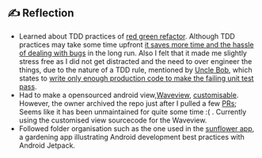 ## ✍️ Reflection
- Learned about TDD practices of [red green refactor](https://youtu.be/WW5TL7070xU?t=493). Although TDD practices may take some time upfront [it saves more time and the hassle of dealing with bugs](https://youtu.be/WW5TL7070xU?t=894) in the long run. Also I felt that it made me slightly stress free as I did not get distracted and the need to over engineer the things, due to the nature of a TDD rule, mentioned by [Uncle Bob](https://en.wikipedia.org/wiki/Robert_C._Martin), which states to [write only enough production code to make the failing unit test pass](https://www.freecodecamp.org/news/test-driven-development-what-it-is-and-what-it-is-not-41fa6bca02a2/#rules-of-the-game:~:text=%2D%20You%20are%20not%20allowed%20to%20write%20any%20more%20production,pass%20the%20one%20failing%20unit%20test.).
- Had to make a opensourced android view,[Waveview](https://github.com/john990/WaveView), [customisable](https://github.com/john990/WaveView/pulls). However, the owner archived the repo just after I pulled a few [PRs](https://github.com/john990/WaveView/pulls); Seems like it has been unmaintained for quite some time :( . Currently using the customised view sourcecode for the Waveview.
- Followed folder organisation such as the one used in the [sunflower app](https://github.com/android/sunflower), a gardening app illustrating Android development best practices with Android Jetpack.